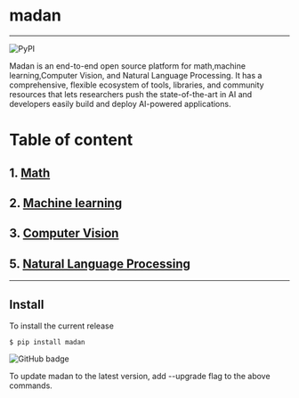 
# madan
--------
![PyPI](https://img.shields.io/pypi/v/madan)

Madan is an end-to-end open source platform for math,machine learning,Computer Vision, and Natural Language Processing. It has a comprehensive, flexible ecosystem of tools, libraries, and community resources that lets researchers push the state-of-the-art in AI and developers easily build and deploy AI-powered applications.

<!-- Example  : One function that computes the object detection, depth of the object, face recognition, and object tracking.
<img src="/madanlibrarydemo.gif" alt="GitHub badge" /> -->


# Table of content
## 1. [Math](https://github.com/MadanBaduwal/ai_library/tree/master/madan/math)
## 2. [Machine learning](https://github.com/MadanBaduwal/ai_library/tree/master/madan/ml)
## 3. [Computer Vision](https://github.com/MadanBaduwal/ai_library/tree/master/madan/cv)
## 5. [Natural Language Processing](https://github.com/MadanBaduwal/ai_library/tree/master/madan/nlp)
-------
## Install

To install the current release
```shell
$ pip install madan
```
<img src="/madaninstalldemo.gif" alt="GitHub badge" />

To update madan to the latest version, add --upgrade flag to the above commands.





